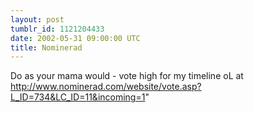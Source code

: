 ```yaml
---
layout: post
tumblr_id: 1121204433
date: 2002-05-31 09:00:00 UTC
title: Nominerad
---
```


Do as your mama would - vote high for my timeline oL at http://www.nominerad.com/website/vote.asp?L_ID=734&LC_ID=11&incoming=1"
